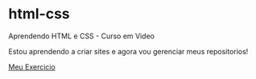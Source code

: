 # html-css
 Aprendendo HTML e CSS - Curso em Video

 Estou aprendendo a criar sites e agora vou gerenciar meus repositorios!

<a href="https://wilyanmatos.github.io/html-css/Exercicios/exercicio%2001/index.html">Meu Exercicio</a>